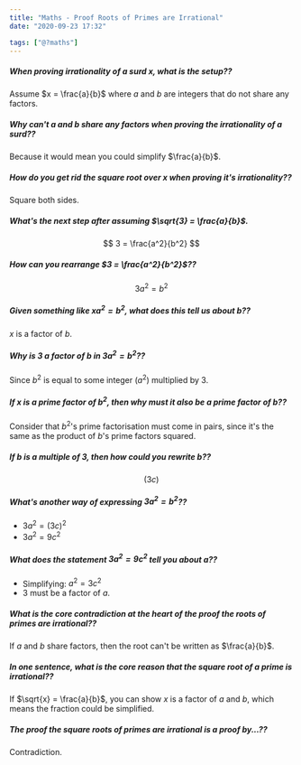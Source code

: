 ```yaml
---
title: "Maths - Proof Roots of Primes are Irrational"
date: "2020-09-23 17:32"

tags: ["@?maths"]
---
```


##### When proving irrationality of a surd $x$, what is the setup??
Assume $x = \frac{a}{b}$ where $a$ and $b$ are integers that do not share any factors.

##### Why can't $a$ and $b$ share any factors when proving the irrationality of a surd??
Because it would mean you could simplify $\frac{a}{b}$.

##### How do you get rid the square root over $x$ when proving it's irrationality??
Square both sides.

##### What's the next step after assuming $\sqrt{3} = \frac{a}{b}$.
$$
3 = \frac{a^2}{b^2}
$$

##### How can you rearrange $3 = \frac{a^2}{b^2}$??
$$
3a^2 = b^2
$$

##### Given something like $xa^2 = b^2$, what does this tell us about $b$??
$x$ is a factor of $b$.

##### Why is $3$ a factor of $b$ in $3a^2 = b^2$??
Since $b^2$ is equal to some integer ($a^2$) multiplied by $3$.

##### If $x$ is a prime factor of $b^2$, then why must it also be a prime factor of $b$??
Consider that $b^2$'s prime factorisation must come in pairs, since it's the same as the product of $b$'s prime factors squared.

##### If $b$ is a multiple of $3$, then how could you rewrite $b$??
$$
(3c)
$$

##### What's another way of expressing $3a^2 = b^2$??
* $3a^2 = (3c)^2$
* $3a^2 = 9c^2$

##### What does the statement $3a^2 = 9c^2$ tell you about $a$??
* Simplifying: $a^2 = 3c^2$
* $3$ must be a factor of $a$.

##### What is the core contradiction at the heart of the proof the roots of primes are irrational??
If $a$ and $b$ share factors, then the root can't be written as $\frac{a}{b}$.

##### In one sentence, what is the core reason that the square root of a prime is irrational??
If $\sqrt{x} = \frac{a}{b}$, you can show $x$ is a factor of $a$ and $b$, which means the fraction could be simplified.

##### The proof the square roots of primes are irrational is a proof by...??
Contradiction.
